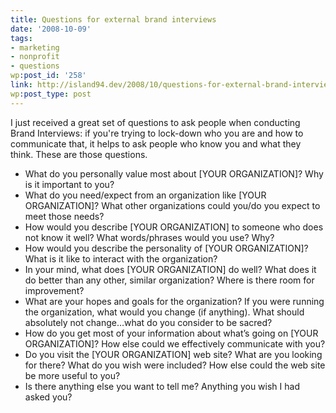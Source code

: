 ```yaml
---
title: Questions for external brand interviews
date: '2008-10-09'
tags:
- marketing
- nonprofit
- questions
wp:post_id: '258'
link: http://island94.dev/2008/10/questions-for-external-brand-interviews/
wp:post_type: post
---
```


I just received a great set of questions to ask people when conducting Brand Interviews: if you're trying to lock-down who you are and how to communicate that, it helps to ask people who know you and what they think. These are those questions.
<ul>
	<li>What do you personally value most about [YOUR ORGANIZATION]? Why is it important to you?</li>
	<li>What do you need/expect from an organization like [YOUR ORGANIZATION]? What other organizations could you/do you expect to meet those needs?</li>
	<li>How would you describe [YOUR ORGANIZATION] to someone who does not know it well? What words/phrases would you use? Why?</li>
	<li>How would you describe the personality of [YOUR ORGANIZATION]? What is it like to interact with the organization?</li>
	<li>In your mind, what does [YOUR ORGANIZATION] do well? What does it do better than any other, similar organization? Where is there room for improvement?</li>
	<li>What are your hopes and goals for the organization? If you were running the organization, what would you change (if anything). What should absolutely not change…what do you consider to be sacred?</li>
	<li>How do you get most of your information about what’s going on [YOUR ORGANIZATION]? How else could we effectively communicate with you?</li>
	<li>Do you visit the [YOUR ORGANIZATION] web site? What are you looking for there? What do you wish were included? How else could the web site be more useful to you?</li>
	<li>Is there anything else you want to tell me? Anything you wish I had asked you?</li>
</ul>
